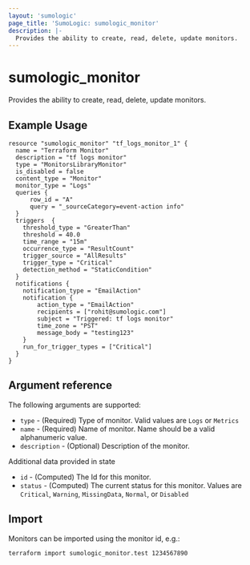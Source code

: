 ```yaml
---
layout: 'sumologic'
page_title: 'SumoLogic: sumologic_monitor'
description: |-
  Provides the ability to create, read, delete, update monitors.
---
```


# sumologic_monitor

Provides the ability to create, read, delete, update monitors.

## Example Usage

```hcl
resource "sumologic_monitor" "tf_logs_monitor_1" {
  name = "Terraform Monitor"
  description = "tf logs monitor"
  type = "MonitorsLibraryMonitor"
  is_disabled = false
  content_type = "Monitor"
  monitor_type = "Logs"
  queries {
      row_id = "A"
      query = "_sourceCategory=event-action info"
  }
  triggers  {
    threshold_type = "GreaterThan"
    threshold = 40.0
    time_range = "15m"
    occurrence_type = "ResultCount"
    trigger_source = "AllResults"
    trigger_type = "Critical"
    detection_method = "StaticCondition"
  }
  notifications {
    notification_type = "EmailAction"
    notification {
        action_type = "EmailAction"
        recipients = ["rohit@sumologic.com"]
        subject = "Triggered: tf logs monitor"
        time_zone = "PST"
        message_body = "testing123"
    }
    run_for_trigger_types = ["Critical"]
  }
}
```

## Argument reference

The following arguments are supported:

- `type` - (Required) Type of monitor. Valid values are `Logs` or `Metrics`
- `name` - (Required) Name of monitor. Name should be a valid alphanumeric value.
- `description` - (Optional) Description of the monitor.

Additional data provided in state

- `id` - (Computed) The Id for this monitor.
- `status` - (Computed) The current status for this monitor. Values are `Critical`, `Warning`, `MissingData`, `Normal`, or `Disabled`

## Import

Monitors can be imported using the monitor id, e.g.:

```hcl
terraform import sumologic_monitor.test 1234567890
```
